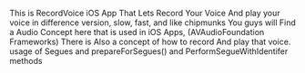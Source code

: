 This is RecordVoice iOS App That Lets Record Your Voice And play your voice in difference version, slow, fast, and like chipmunks
You guys will Find a Audio Concept here that is used in iOS Apps, (AVAudioFoundation Frameworks)
There is Also a concept of how to record And play that voice.
usage of Segues and
prepareForSegues() and PerformSegueWithIdentifer methods
